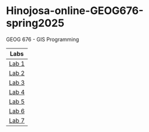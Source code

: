 # Hinojosa-online-GEOG676-spring2025
GEOG 676 - GIS Programming

|Labs    |
|:------:|
|[Lab 1](lab1/README.md)|
|[Lab 2](lab2/README.md)|
|[Lab 3](lab3/README.md)|
|[Lab 4](lab4/README.md)|
|[Lab 5](lab5/README.md)|
|[Lab 6](lab6/README.md)|
|[Lab 7](lab7/README.md)|
